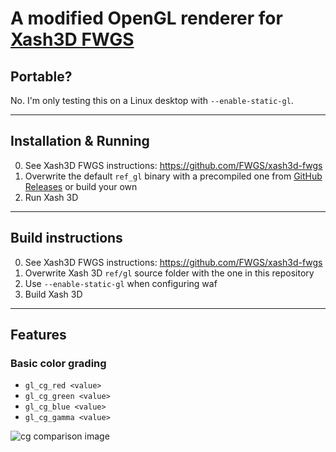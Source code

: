 # A modified OpenGL renderer for [Xash3D FWGS](https://github.com/FWGS/xash3d-fwgs)

## Portable?
No. I'm only testing this on a Linux desktop with `--enable-static-gl`.

- - -

## Installation & Running
0) See Xash3D FWGS instructions: https://github.com/FWGS/xash3d-fwgs
1) Overwrite the default `ref_gl` binary with a precompiled one from [GitHub Releases](https://github.com/laurirasanen/hl-renderer/releases) or build your own
2) Run Xash 3D

- - -

## Build instructions
0) See Xash3D FWGS instructions: https://github.com/FWGS/xash3d-fwgs
1) Overwrite Xash 3D `ref/gl` source folder with the one in this repository
2) Use `--enable-static-gl` when configuring waf
3) Build Xash 3D

- - -

## Features

### Basic color grading

- `gl_cg_red <value>`
- `gl_cg_green <value>`
- `gl_cg_blue <value>`
- `gl_cg_gamma <value>`

![cg comparison image](/img/cg.png)
